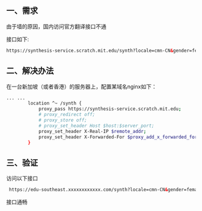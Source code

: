 ## 一、需求

由于墙的原因，国内访问官方翻译接口不通

接口如下:

```htm
https://synthesis-service.scratch.mit.edu/synth?locale=cmn-CN&gender=female&text=%E4%BD%A0%E5%A5%BD
```





## 二、解决办法

在一台新加坡（或者香港）的服务器上，配置某域名nginx如下：

```bash
... ...
        location ^~ /synth {
            proxy_pass https://synthesis-service.scratch.mit.edu;
            # proxy_redirect off;
            # proxy_store off;
            # proxy_set_header Host $host:$server_port;
            proxy_set_header X-Real-IP $remote_addr;
            proxy_set_header X-Forwarded-For $proxy_add_x_forwarded_for;
        }
```





## 三、验证

访问以下接口

```html
 https://edu-southeast.xxxxxxxxxxxx.com/synth?locale=cmn-CN&gender=female&text=%E4%BD%A0%E5%A5%BD 
```

接口通畅